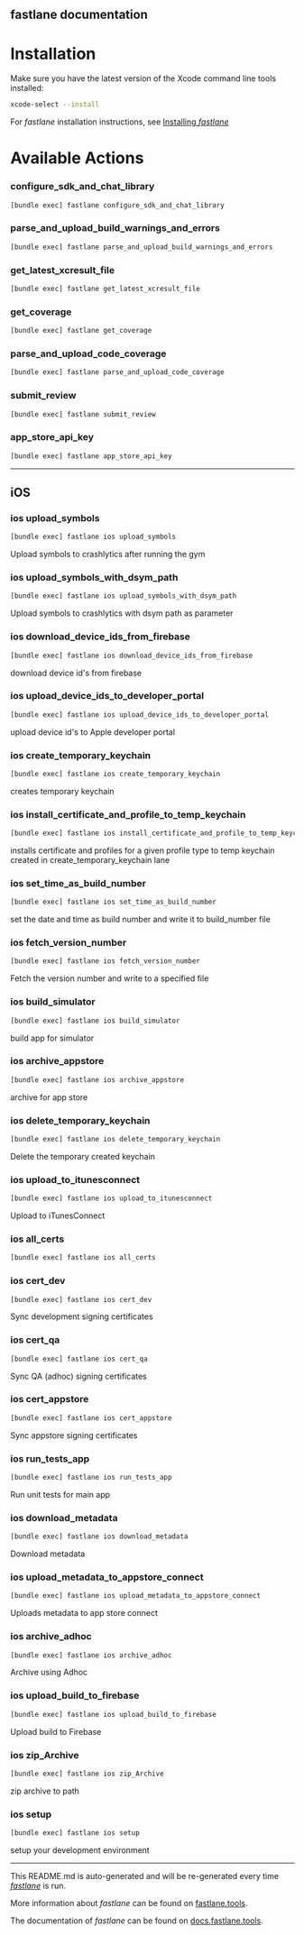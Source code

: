 fastlane documentation
----

# Installation

Make sure you have the latest version of the Xcode command line tools installed:

```sh
xcode-select --install
```

For _fastlane_ installation instructions, see [Installing _fastlane_](https://docs.fastlane.tools/#installing-fastlane)

# Available Actions

### configure_sdk_and_chat_library

```sh
[bundle exec] fastlane configure_sdk_and_chat_library
```



### parse_and_upload_build_warnings_and_errors

```sh
[bundle exec] fastlane parse_and_upload_build_warnings_and_errors
```



### get_latest_xcresult_file

```sh
[bundle exec] fastlane get_latest_xcresult_file
```



### get_coverage

```sh
[bundle exec] fastlane get_coverage
```



### parse_and_upload_code_coverage

```sh
[bundle exec] fastlane parse_and_upload_code_coverage
```



### submit_review

```sh
[bundle exec] fastlane submit_review
```



### app_store_api_key

```sh
[bundle exec] fastlane app_store_api_key
```



----


## iOS

### ios upload_symbols

```sh
[bundle exec] fastlane ios upload_symbols
```

Upload symbols to crashlytics after running the gym

### ios upload_symbols_with_dsym_path

```sh
[bundle exec] fastlane ios upload_symbols_with_dsym_path
```

Upload symbols to crashlytics with dsym path as parameter

### ios download_device_ids_from_firebase

```sh
[bundle exec] fastlane ios download_device_ids_from_firebase
```

download device id's from firebase

### ios upload_device_ids_to_developer_portal

```sh
[bundle exec] fastlane ios upload_device_ids_to_developer_portal
```

upload device id's to Apple developer portal

### ios create_temporary_keychain

```sh
[bundle exec] fastlane ios create_temporary_keychain
```

creates temporary keychain

### ios install_certificate_and_profile_to_temp_keychain

```sh
[bundle exec] fastlane ios install_certificate_and_profile_to_temp_keychain
```

installs certificate and profiles for a given profile type to temp keychain created in create_temporary_keychain lane

### ios set_time_as_build_number

```sh
[bundle exec] fastlane ios set_time_as_build_number
```

set the date and time as build number and write it to build_number file

### ios fetch_version_number

```sh
[bundle exec] fastlane ios fetch_version_number
```

Fetch the version number and write to a specified file

### ios build_simulator

```sh
[bundle exec] fastlane ios build_simulator
```

build app for simulator

### ios archive_appstore

```sh
[bundle exec] fastlane ios archive_appstore
```

archive for app store

### ios delete_temporary_keychain

```sh
[bundle exec] fastlane ios delete_temporary_keychain
```

Delete the temporary created keychain

### ios upload_to_itunesconnect

```sh
[bundle exec] fastlane ios upload_to_itunesconnect
```

Upload to iTunesConnect

### ios all_certs

```sh
[bundle exec] fastlane ios all_certs
```



### ios cert_dev

```sh
[bundle exec] fastlane ios cert_dev
```

Sync development signing certificates

### ios cert_qa

```sh
[bundle exec] fastlane ios cert_qa
```

Sync QA (adhoc) signing certificates

### ios cert_appstore

```sh
[bundle exec] fastlane ios cert_appstore
```

Sync appstore signing certificates

### ios run_tests_app

```sh
[bundle exec] fastlane ios run_tests_app
```

Run unit tests for main app

### ios download_metadata

```sh
[bundle exec] fastlane ios download_metadata
```

Download metadata

### ios upload_metadata_to_appstore_connect

```sh
[bundle exec] fastlane ios upload_metadata_to_appstore_connect
```

Uploads metadata to app store connect

### ios archive_adhoc

```sh
[bundle exec] fastlane ios archive_adhoc
```

Archive using Adhoc

### ios upload_build_to_firebase

```sh
[bundle exec] fastlane ios upload_build_to_firebase
```

Upload build to Firebase

### ios zip_Archive

```sh
[bundle exec] fastlane ios zip_Archive
```

zip archive to path

### ios setup

```sh
[bundle exec] fastlane ios setup
```

setup your development environment

----

This README.md is auto-generated and will be re-generated every time [_fastlane_](https://fastlane.tools) is run.

More information about _fastlane_ can be found on [fastlane.tools](https://fastlane.tools).

The documentation of _fastlane_ can be found on [docs.fastlane.tools](https://docs.fastlane.tools).
